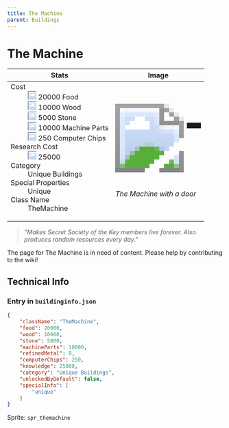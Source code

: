 ```yaml
---
title: The Machine
parent: Buildings
---
```

# The Machine

[//]: # (Pre-generated content)
<table><thead><tr><th>Stats</th><th>Image</th></tr></thead><tbody><tr><td><dl><dt>Cost</dt><dd><div class="resource-icon"><img style="object-position: -1009px -533px;" src="https://tfe2-wiki.github.io/assets/sprites.png"></div> 20000 Food<br><div class="resource-icon"><img style="object-position: -637px -751px;" src="https://tfe2-wiki.github.io/assets/sprites.png"></div> 10000 Wood<br><div class="resource-icon"><img style="object-position: -637px -737px;" src="https://tfe2-wiki.github.io/assets/sprites.png"></div> 5000 Stone<br><div class="resource-icon"><img style="object-position: -795px -761px;" src="https://tfe2-wiki.github.io/assets/sprites.png"></div> 10000 Machine Parts<br><div class="resource-icon"><img style="object-position: -526px -523px;" src="https://tfe2-wiki.github.io/assets/sprites.png"></div> 250 Computer Chips</dd><dt>Research Cost</dt><dd><div class="resource-icon"><img style="object-position: -268px -522px;" src="https://tfe2-wiki.github.io/assets/sprites.png"></div> 25000</dd><dt>Category</dt><dd>Unique Buildings</dd><dt>Special Properties</dt><dd>Unique</dd><dt>Class Name</dt><dd>TheMachine</dd></dl></td><td><style>.building-image {width: 200px;height: 200px;overflow: hidden;position: relative;}.building-image img {image-rendering: pixelated;object-fit: none;transform: scale(10);transform-origin: left top;position: absolute;left: 0;top: 0;}.resource-image {width: 200px;height: 200px;overflow: hidden;position: relative;}.resource-image img {image-rendering: pixelated;object-fit: none;transform: scale(20);transform-origin: left top;position: absolute;left: 0;top: 0;}.building-icon {width: 20px;height: 20px;overflow: hidden;position: relative;display: inline-block;}.building-icon img {image-rendering: pixelated;object-fit: none;transform: scale(1);transform-origin: left top;position: absolute;left: 0;top: 0;}.resource-icon {width: 20px;height: 20px;overflow: hidden;position: relative;display: inline-block;}.resource-icon img {image-rendering: pixelated;object-fit: none;transform: scale(2);transform-origin: left top;position: absolute;left: 0;top: 0;}</style><div class="building-image"><img style="object-position: -793px -921px;" src="https://tfe2-wiki.github.io/assets/sprites.png" alt="The Machine Back"><img style="object-position: -771px -921px;" src="https://tfe2-wiki.github.io/assets/sprites.png" alt="The Machine"></div><i>The Machine with a door</i></td></tr></tbody></table><blockquote><i>"Makes Secret Society of the Key members live forever. Also produces random resources every day."</i></blockquote>

The page for The Machine is in need of content. Please help by contributing to the wiki!

## Technical Info
### Entry in `buildinginfo.json`

```json
{
    "className": "TheMachine",
    "food": 20000,
    "wood": 10000,
    "stone": 5000,
    "machineParts": 10000,
    "refinedMetal": 0,
    "computerChips": 250,
    "knowledge": 25000,
    "category": "Unique Buildings",
    "unlockedByDefault": false,
    "specialInfo": [
        "unique"
    ]
}
```

Sprite: `spr_themachine`

